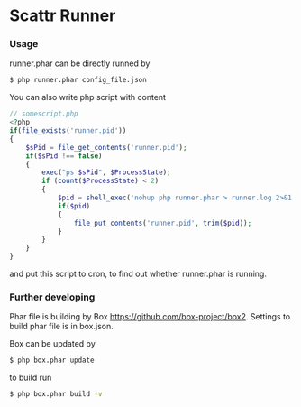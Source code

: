 # Scattr Runner

### Usage

runner.phar can be directly runned by
```sh
$ php runner.phar config_file.json
```

You can also write php script with content
```php
// somescript.php
<?php
if(file_exists('runner.pid'))
{
    $sPid = file_get_contents('runner.pid');
    if($sPid !== false)
    {
        exec("ps $sPid", $ProcessState);
        if (count($ProcessState) < 2)
        {
            $pid = shell_exec('nohup php runner.phar > runner.log 2>&1 & echo $!');
            if($pid)
            {
                file_put_contents('runner.pid', trim($pid));
            }
        }
    }
}
```

and put this script to cron, to find out whether runner.phar is running.


### Further developing

Phar file is building by Box https://github.com/box-project/box2.
Settings to build phar file is in box.json.

Box can be updated by
```sh
$ php box.phar update
```

to build run
```sh
$ php box.phar build -v
```

